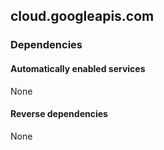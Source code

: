 ## cloud.googleapis.com

### Dependencies

#### Automatically enabled services

None

#### Reverse dependencies

None
